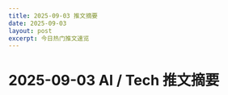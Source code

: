 ```yaml
---
title: 2025-09-03 推文摘要
date: 2025-09-03
layout: post
excerpt: 今日热门推文速览
---
```


# 2025-09-03 AI / Tech 推文摘要

